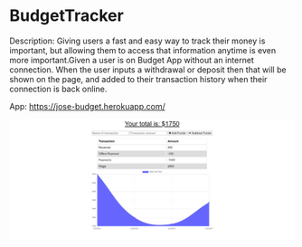 # BudgetTracker
Description:
Giving users a fast and easy way to track their money is important, but allowing them to access that information anytime is even more important.Given a user is on Budget App without an internet connection.
When the user inputs a withdrawal or deposit then that will be shown on the page, and added to their transaction history when their connection is back online.

App: https://jose-budget.herokuapp.com/

![ScreenShot](./public/img/Screenshot.png?raw=true)